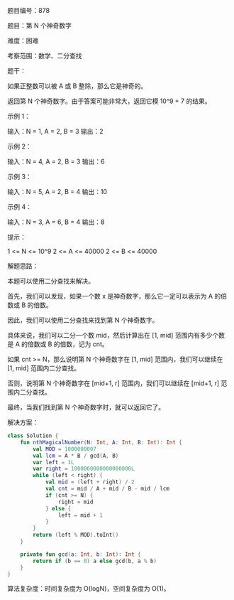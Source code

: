 题目编号：878

题目：第 N 个神奇数字

难度：困难

考察范围：数学、二分查找

题干：

如果正整数可以被 A 或 B 整除，那么它是神奇的。

返回第 N 个神奇数字。由于答案可能非常大，返回它模 10^9 + 7 的结果。


示例 1：

输入：N = 1, A = 2, B = 3
输出：2

示例 2：

输入：N = 4, A = 2, B = 3
输出：6

示例 3：

输入：N = 5, A = 2, B = 4
输出：10

示例 4：

输入：N = 3, A = 6, B = 4
输出：8


提示：

1 <= N <= 10^9
2 <= A <= 40000
2 <= B <= 40000

解题思路：

本题可以使用二分查找来解决。

首先，我们可以发现，如果一个数 x 是神奇数字，那么它一定可以表示为 A 的倍数或 B 的倍数。

因此，我们可以使用二分查找来找到第 N 个神奇数字。

具体来说，我们可以二分一个数 mid，然后计算出在 [1, mid] 范围内有多少个数是 A 的倍数或 B 的倍数，记为 cnt。

如果 cnt >= N，那么说明第 N 个神奇数字在 [1, mid] 范围内，我们可以继续在 [1, mid] 范围内二分查找。

否则，说明第 N 个神奇数字在 [mid+1, r] 范围内，我们可以继续在 [mid+1, r] 范围内二分查找。

最终，当我们找到第 N 个神奇数字时，就可以返回它了。

解决方案：

```kotlin
class Solution {
    fun nthMagicalNumber(N: Int, A: Int, B: Int): Int {
        val MOD = 1000000007
        val lcm = A * B / gcd(A, B)
        var left = 1L
        var right = 1000000000000000000L
        while (left < right) {
            val mid = (left + right) / 2
            val cnt = mid / A + mid / B - mid / lcm
            if (cnt >= N) {
                right = mid
            } else {
                left = mid + 1
            }
        }
        return (left % MOD).toInt()
    }

    private fun gcd(a: Int, b: Int): Int {
        return if (b == 0) a else gcd(b, a % b)
    }
}
```

算法复杂度：时间复杂度为 O(logN)，空间复杂度为 O(1)。